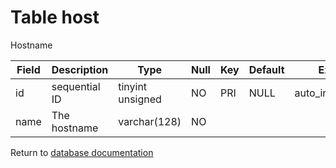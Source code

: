 Table host
===========

Hostname

| Field | Description   | Type             | Null | Key | Default | Extra          |
| ----- | ------------- | ---------------- | ---- | --- | ------- | -------------- |
| id    | sequential ID | tinyint unsigned | NO   | PRI | NULL    | auto_increment |
| name  | The hostname  | varchar(128)     | NO   |     |         |                |

Return to [database documentation](help/database)
